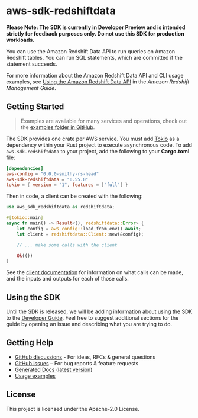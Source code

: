# aws-sdk-redshiftdata

**Please Note: The SDK is currently in Developer Preview and is intended strictly for
feedback purposes only. Do not use this SDK for production workloads.**

You can use the Amazon Redshift Data API to run queries on Amazon Redshift tables. You can run SQL statements, which are committed if the statement succeeds.

For more information about the Amazon Redshift Data API and CLI usage examples, see [Using the Amazon Redshift Data API](https://docs.aws.amazon.com/redshift/latest/mgmt/data-api.html) in the _Amazon Redshift Management Guide_.

## Getting Started

> Examples are available for many services and operations, check out the
> [examples folder in GitHub](https://github.com/awslabs/aws-sdk-rust/tree/main/examples).

The SDK provides one crate per AWS service. You must add [Tokio](https://crates.io/crates/tokio)
as a dependency within your Rust project to execute asynchronous code. To add `aws-sdk-redshiftdata` to
your project, add the following to your **Cargo.toml** file:

```toml
[dependencies]
aws-config = "0.0.0-smithy-rs-head"
aws-sdk-redshiftdata = "0.55.0"
tokio = { version = "1", features = ["full"] }
```

Then in code, a client can be created with the following:

```rust
use aws_sdk_redshiftdata as redshiftdata;

#[tokio::main]
async fn main() -> Result<(), redshiftdata::Error> {
    let config = aws_config::load_from_env().await;
    let client = redshiftdata::Client::new(&config);

    // ... make some calls with the client

    Ok(())
}
```

See the [client documentation](https://docs.rs/aws-sdk-redshiftdata/latest/aws_sdk_redshiftdata/client/struct.Client.html)
for information on what calls can be made, and the inputs and outputs for each of those calls.

## Using the SDK

Until the SDK is released, we will be adding information about using the SDK to the
[Developer Guide](https://docs.aws.amazon.com/sdk-for-rust/latest/dg/welcome.html). Feel free to suggest
additional sections for the guide by opening an issue and describing what you are trying to do.

## Getting Help

* [GitHub discussions](https://github.com/awslabs/aws-sdk-rust/discussions) - For ideas, RFCs & general questions
* [GitHub issues](https://github.com/awslabs/aws-sdk-rust/issues/new/choose) – For bug reports & feature requests
* [Generated Docs (latest version)](https://awslabs.github.io/aws-sdk-rust/)
* [Usage examples](https://github.com/awslabs/aws-sdk-rust/tree/main/examples)

## License

This project is licensed under the Apache-2.0 License.

